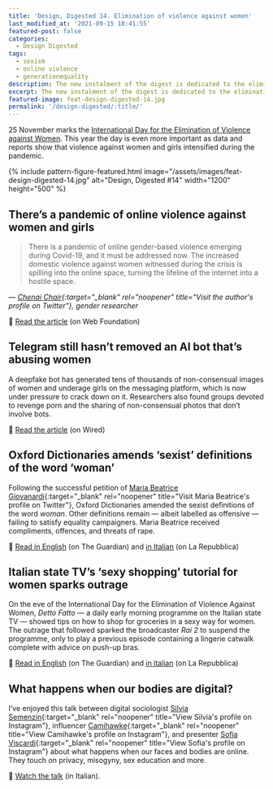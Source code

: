 ```yaml
---
title: 'Design, Digested 14. Elimination of violence against women'
last_modified_at: '2021-09-15 18:41:55'
featured-post: false
categories:
  - Design Digested
tags:
  - sexism
  - online violence
  - generationequality
description: The new instalment of the digest is dedicated to the elimination of violence against women. Join the conversation and spread the word.
excerpt: The new instalment of the digest is dedicated to the elimination of violence against women. Join the conversation and spread the word.
featured-image: feat-design-digested-14.jpg
permalink: '/design-digested/:title/'
---
```

<p class="lead">25 November marks the <a href="https://www.un.org/en/observances/ending-violence-against-women-day" target="_blank" rel="noopener" title="Go to the UN website">International Day for the Elimination of Violence against Women</a>.
This year the day is even more important as data and reports show that violence against women and girls intensified during the pandemic.</p>

{% include pattern-figure-featured.html image="/assets/images/feat-design-digested-14.jpg" alt="Design, Digested #14" width="1200" height="500" %}

## There’s a pandemic of online violence against women and girls

> There is a pandemic of online gender-based violence emerging during Covid-19, and it must be addressed now. The increased domestic violence against women witnessed during the crisis is spilling into the online space, turning the lifeline of the internet into a hostile space.
>
<cite>— [Chenai Chair](https://twitter.com/chenaichair){:target="_blank" rel="noopener" title="Visit the author's profile on Twitter"}, gender researcher</cite>

<p class="detached">🔗 <a href="https://webfoundation.org/2020/07/theres-a-pandemic-of-online-violence-against-women-and-girls/?mc_cid=2b8cf72753&mc_eid=afe9c57832" target="_blank" rel="noopener">Read the article</a> (on Web Foundation)</p>

## Telegram still hasn’t removed an AI bot that’s abusing women

A deepfake bot has generated tens of thousands of non-consensual images of women and underage girls on the messaging platform, which is now under pressure to crack down on it. Researchers also found groups devoted to revenge porn and the sharing of non-consensual photos that don’t involve bots.

<p class="detached">🔗 <a href="https://www.wired.com/story/telegram-still-hasnt-removed-an-ai-bot-thats-abusing-women/" target="_blank" rel="noopener">Read the article</a> (on Wired)</p>

## Oxford Dictionaries amends ‘sexist’ definitions of the word ‘woman’

Following the successful petition of [Maria Beatrice Giovanardi](https://twitter.com/mbgiovanardi?ref_src=twsrc%5Etfw){:target="_blank" rel="noopener" title="Visit Maria Beatrice's profile on Twitter"}, Oxford Dictionaries amended the sexist definitions of the word _woman_. Other definitions remain — albeit labelled as offensive — failing to satisfy equality campaigners. Maria Beatrice received compliments, offences, and threats of rape.

<p class="detached">🔗 <a href="https://www.theguardian.com/books/2020/nov/07/oxford-university-press-updates-definitions-word-woman" target="_blank" rel="noopener">Read in English</a> (on The Guardian) and <a href="https://d.repubblica.it/life/2020/11/09/news/maria_beatrice_giovanardi_italiana_vince_contro_oxford_dictionary_cambia_definizione_parola_donna-4831769/" target="_blank" rel="noopener">in Italian</a> (on La Repubblica)</p>

## Italian state TV’s ‘sexy shopping’ tutorial for women sparks outrage

On the eve of the International Day for the Elimination of Violence Against Women, _Detto Fatto_ — a daily early morning programme on the Italian state TV — showed tips on how to shop for groceries in a sexy way for women. The outrage that followed sparked the broadcaster _Rai 2_ to suspend the programme, only to play a previous episode containing a lingerie catwalk complete with advice on push-up bras.

<p class="detached">🔗 <a href="https://www.theguardian.com/world/2020/nov/26/italian-tv-show-detto-fatto-faces-inquiry-over-sexy-shopping-tutorial-for-women" target="_blank" rel="noopener">Read in English</a> (on The Guardian) and <a href="https://www.repubblica.it/politica/2020/11/26/news/rai_-275888247/" target="_blank" rel="noopener">in italian</a> (on La Repubblica)</p>

## What happens when our bodies are digital?

I’ve enjoyed this talk between digital sociologist [Silvia Semenzin](https://www.instagram.com/silviasemenzin_/){:target="_blank" rel="noopener" title="View Silvia's profile on Instagram"}, influencer [Camihawke](https://www.instagram.com/camihawke/){:target="_blank" rel="noopener" title="View Camihawke's profile on Instagram"}, and presenter [Sofia Viscardi](https://www.instagram.com/sofiaviscardi/){:target="_blank" rel="noopener" title="View Sofia's profile on Instagram"} about what happens when our faces and bodies are online. They touch on privacy, misogyny, sex education and more.

<p class="detached">🔗 <a href="https://video.repubblica.it/dossier/basement-cafe-3/basement-cafe-camihawke-e-silvia-semenzin-cosa-succede-quando-il-tuo-corpo-e-digitale/370941/371549" target="_blank" rel="noopener">Watch the talk</a> (in Italian).</p>
